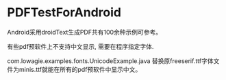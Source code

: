 PDFTestForAndroid
=================

Android采用droidText生成PDF共有100余种示例可参考。

有些pdf预软件上不支持中文显示, 需要在程序指定字体.

com.lowagie.examples.fonts.UnicodeExample.java 替换原freeserif.ttf字体文件为minis.ttf就能在所有的pdf预软件中显示中文。
